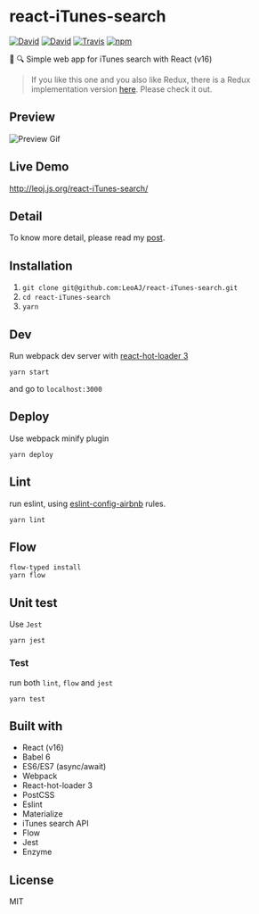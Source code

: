 # react-iTunes-search

[![David](https://img.shields.io/david/LeoAJ/react-iTunes-search.svg?style=flat-square)](https://david-dm.org/LeoAJ/react-iTunes-search)
[![David](https://img.shields.io/david/dev/LeoAJ/react-iTunes-search.svg?style=flat-square)](https://david-dm.org/LeoAJ/react-iTunes-search#info=devDependencies)
[![Travis](https://img.shields.io/travis/LeoAJ/react-iTunes-search.svg?style=flat-square)](https://travis-ci.org/LeoAJ/react-iTunes-search)
[![npm](https://img.shields.io/npm/l/express.svg?style=flat-square)](https://github.com/LeoAJ/react-iTunes-search/blob/master/LICENSE)

:musical_note: :mag: Simple web app for iTunes search with React  (v16)

>If you like this one and you also like Redux, there is a Redux implementation version [here](https://github.com/LeoAJ/redux-iTunes-search). Please check it out.

## Preview

![Preview Gif](https://user-images.githubusercontent.com/492921/31646805-f68ca096-b2b8-11e7-988d-ecfe934debff.gif)

## Live Demo

http://leoj.js.org/react-iTunes-search/

## Detail

To know more detail, please read my [post](http://leoj.js.org/personal/React-iTunes-Search/).

## Installation

1. `git clone git@github.com:LeoAJ/react-iTunes-search.git`
2. `cd react-iTunes-search`
3. `yarn`

## Dev

Run webpack dev server with [react-hot-loader 3](https://github.com/gaearon/react-hot-loader)

```
yarn start
```

and go to `localhost:3000`

## Deploy

Use webpack minify plugin

```
yarn deploy
```

## Lint

run eslint, using [eslint-config-airbnb](https://github.com/airbnb/javascript/tree/master/packages/eslint-config-airbnb) rules.

```
yarn lint
```

## Flow

```
flow-typed install
yarn flow
```

## Unit test

Use `Jest`

```
yarn jest
```

### Test

run both `lint`, `flow` and `jest`

```
yarn test
```

## Built with

* React (v16)
* Babel 6
* ES6/ES7 (async/await)
* Webpack
* React-hot-loader 3
* PostCSS
* Eslint
* Materialize
* iTunes search API
* Flow
* Jest
* Enzyme

## License

MIT
